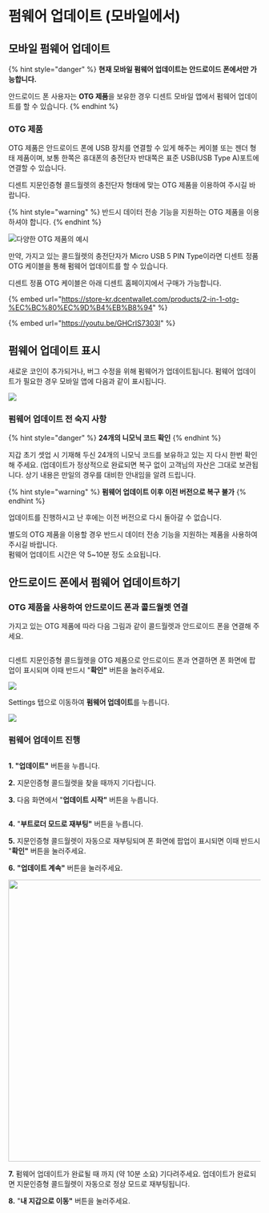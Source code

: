 # 펌웨어 업데이트 (모바일에서)

## 모바일 펌웨어 업데이트

{% hint style="danger" %}
**현재 모바일 펌웨어 업데이트는 안드로이드 폰에서만 가능합니다.**

안드로이드 폰 사용자는 **OTG 제품**을 보유한 경우 디센트 모바일 앱에서 펌웨어 업데이트를 할 수 있습니다.
{% endhint %}

### OTG 제품

OTG 제품은 안드로이드 폰에 USB 장치를 연결할 수 있게 해주는 케이블 또는 젠더 형태 제품이며, 보통 한쪽은 휴대폰의 충전단자 반대쪽은 표준 USB(USB Type A)포트에 연결할 수 있습니다.

디센트 지문인증형 콜드월렛의 충전단자 형태에 맞는 OTG 제품을 이용하여 주시길 바랍니다.

{% hint style="warning" %}
반드시 데이터 전송 기능을 지원하는 OTG 제품을 이용하셔야 합니다.
{% endhint %}



![다양한 OTG 제품의 예시 ](<../.gitbook/assets/OTG 예시.png>)

만약, 가지고 있는 콜드월렛의 충전단자가 Micro USB 5 PIN Type이라면 디센트 정품 OTG 케이블을 통해 펌웨어 업데이트를 할 수 있습니다.

디센트 정품 OTG 케이블은 아래 디센트 홈페이지에서 구매가 가능합니다.

{% embed url="https://store-kr.dcentwallet.com/products/2-in-1-otg-%EC%BC%80%EC%9D%B4%EB%B8%94" %}

{% embed url="https://youtu.be/GHCrIS7303I" %}

## 펌웨어 업데이트 표시

새로운 코인이 추가되거나, 버그 수정을 위해 펌웨어가 업데이트됩니다. 펌웨어 업데이트가 필요한 경우 모바일 앱에 다음과 같이 표시됩니다.

![](../.gitbook/assets/펌웨어.png)

### 펌웨어 업데이트 전 숙지 사항

{% hint style="danger" %}
**24개의 니모닉 코드 확인**
{% endhint %}

지갑 초기 셋업 시 기재해 두신 24개의 니모닉 코드를 보유하고 있는 지 다시 한번 확인해 주세요. (업데이트가 정상적으로 완료되면 복구 없이 고객님의 자산은 그대로 보관됩니다. 상기 내용은 만일의 경우를 대비한 안내임을 알려 드립니다.

{% hint style="warning" %}
**펌웨어 업데이트 이후 이전 버전으로 복구 불가**
{% endhint %}

업데이트를 진행하시고 난 후에는 이전 버전으로 다시 돌아갈 수 없습니다.

별도의 OTG 제품을 이용할 경우 반드시 데이터 전송 기능을 지원하는 제품을 사용하여 주시길 바랍니다. \
펌웨어 업데이트 시간은 약 5\~10분 정도 소요됩니다.

## 안드로이드 폰에서 펌웨어 업데이트하기

### OTG 제품을 사용하여 안드로이드 폰과 콜드월렛 연결

가지고 있는 OTG 제품에 따라 다음 그림과 같이 콜드월렛과 안드로이드 폰을 연결해 주세요.

<figure><img src="../.gitbook/assets/연결 예시.png" alt=""><figcaption></figcaption></figure>

디센트 지문인증형 콜드월렛을 OTG 제품으로 안드로이드 폰과 연결하면 폰 화면에 팝업이 표시되며 이때 반드시 "**확인"** 버튼을 눌러주세요.

![](../.gitbook/assets/펌웨어01.png)

Settings 탭으로 이동하여 **펌웨어 업데이트**를 누릅니다.

![](../.gitbook/assets/펌웨어02.png)

### 펌웨어 업데이트 진행

<div align="left">

<img src="../.gitbook/assets/펌웨어03.png" alt="">

</div>

**1. "업데이트"** 버튼을 누릅니다.&#x20;

**2.** 지문인증형 콜드월렛을 찾을 때까지 기다립니다.&#x20;

**3.** 다음 화면에서 "**업데이트 시작"** 버튼을 누릅니다.

<div align="left">

<img src="../.gitbook/assets/펌웨어04.png" alt="">

</div>

**4.** "**부트로더 모드로 재부팅"** 버튼을 누릅니다.&#x20;

**5.** 지문인증형 콜드월렛이 자동으로 재부팅되며 폰 화면에 팝업이 표시되면 이때 반드시 "**확인"** 버튼을 눌러주세요.&#x20;

**6.** **"업데이트 계속"** 버튼을 눌러주세요.

<div align="left">

<img src="../.gitbook/assets/펌웨어05.png" alt="" width="563">

</div>

**7.** 펌웨어 업데이트가 완료될 때 까지 (약 10분 소요) 기다려주세요. 업데이트가 완료되면 지문인증형 콜드월렛이 자동으로 정상 모드로 재부팅됩니다.&#x20;

**8.** "**내 지갑으로 이동"** 버튼을 눌러주세요.

